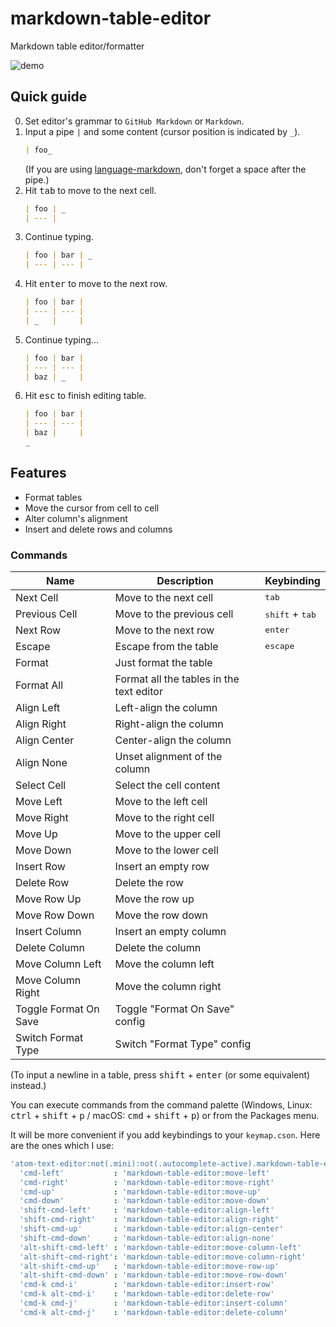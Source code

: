 # markdown-table-editor
Markdown table editor/formatter

![demo](https://github.com/susisu/markdown-table-editor/wiki/images/demo.gif)

## Quick guide
0. Set editor's grammar to `GitHub Markdown` or `Markdown`.
1. Input a pipe `|` and some content (cursor position is indicated by `_`).
    ``` markdown
    | foo_
    ```
    (If you are using [language-markdown](https://atom.io/packages/language-markdown), don't forget a space after the pipe.)
2. Hit <kbd>tab</kbd> to move to the next cell.
    ``` markdown
    | foo | _
    | --- |
    ```
3. Continue typing.
    ``` markdown
    | foo | bar | _
    | --- | --- |
    ```
4. Hit <kbd>enter</kbd> to move to the next row.
    ``` markdown
    | foo | bar |
    | --- | --- |
    | _   |     |
    ```
5. Continue typing...
    ``` markdown
    | foo | bar |
    | --- | --- |
    | baz | _   |
    ```
6. Hit <kbd>esc</kbd> to finish editing table.
    ``` markdown
    | foo | bar |
    | --- | --- |
    | baz |     |
    _
    ```

## Features
* Format tables
* Move the cursor from cell to cell
* Alter column's alignment
* Insert and delete rows and columns

### Commands
| Name                  | Description                              | Keybinding                        |
| --------------------- | ---------------------------------------- | --------------------------------- |
| Next Cell             | Move to the next cell                    | <kbd>tab</kbd>                    |
| Previous Cell         | Move to the previous cell                | <kbd>shift</kbd> + <kbd>tab</kbd> |
| Next Row              | Move to the next row                     | <kbd>enter</kbd>                  |
| Escape                | Escape from the table                    | <kbd>escape</kbd>                 |
| Format                | Just format the table                    |                                   |
| Format All            | Format all the tables in the text editor |                                   |
| Align Left            | Left-align the column                    |                                   |
| Align Right           | Right-align the column                   |                                   |
| Align Center          | Center-align the column                  |                                   |
| Align None            | Unset alignment of the column            |                                   |
| Select Cell           | Select the cell content                  |                                   |
| Move Left             | Move to the left cell                    |                                   |
| Move Right            | Move to the right cell                   |                                   |
| Move Up               | Move to the upper cell                   |                                   |
| Move Down             | Move to the lower cell                   |                                   |
| Insert Row            | Insert an empty row                      |                                   |
| Delete Row            | Delete the row                           |                                   |
| Move Row Up           | Move the row up                          |                                   |
| Move Row Down         | Move the row down                        |                                   |
| Insert Column         | Insert an empty column                   |                                   |
| Delete Column         | Delete the column                        |                                   |
| Move Column Left      | Move the column left                     |                                   |
| Move Column Right     | Move the column right                    |                                   |
| Toggle Format On Save | Toggle "Format On Save" config           |                                   |
| Switch Format Type    | Switch "Format Type" config              |                                   |

(To input a newline in a table, press <kbd>shift</kbd> + <kbd>enter</kbd> (or some equivalent) instead.)

You can execute commands from the command palette (Windows, Linux: <kbd>ctrl</kbd> + <kbd>shift</kbd> + <kbd>p</kbd> / macOS: <kbd>cmd</kbd> + <kbd>shift</kbd> + <kbd>p</kbd>) or from the Packages menu.

It will be more convenient if you add keybindings to your `keymap.cson`.
Here are the ones which I use:

``` coffee
'atom-text-editor:not(.mini):not(.autocomplete-active).markdown-table-editor-active':
  'cmd-left'           : 'markdown-table-editor:move-left'
  'cmd-right'          : 'markdown-table-editor:move-right'
  'cmd-up'             : 'markdown-table-editor:move-up'
  'cmd-down'           : 'markdown-table-editor:move-down'
  'shift-cmd-left'     : 'markdown-table-editor:align-left'
  'shift-cmd-right'    : 'markdown-table-editor:align-right'
  'shift-cmd-up'       : 'markdown-table-editor:align-center'
  'shift-cmd-down'     : 'markdown-table-editor:align-none'
  'alt-shift-cmd-left' : 'markdown-table-editor:move-column-left'
  'alt-shift-cmd-right': 'markdown-table-editor:move-column-right'
  'alt-shift-cmd-up'   : 'markdown-table-editor:move-row-up'
  'alt-shift-cmd-down' : 'markdown-table-editor:move-row-down'
  'cmd-k cmd-i'        : 'markdown-table-editor:insert-row'
  'cmd-k alt-cmd-i'    : 'markdown-table-editor:delete-row'
  'cmd-k cmd-j'        : 'markdown-table-editor:insert-column'
  'cmd-k alt-cmd-j'    : 'markdown-table-editor:delete-column'
```
